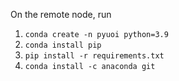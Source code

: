 On the remote node, run 

1. `conda create -n pyuoi python=3.9`
2. `conda install pip`
3. `pip install -r requirements.txt`
4. `conda install -c anaconda git`
